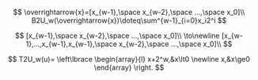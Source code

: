 $$
\overrightarrow{x}=[x_{w-1},\space x_{w-2},\space ...,\space x_0]\\
B2U_w(\overrightarrow{x})\doteq\sum^{w-1}_{i=0}x_i2^i
$$

$$
[x_{w-1},\space x_{w-2},\space ...,\space x_0]\\
\to\newline
[x_{w-1},...,x_{w-1},x_{w-1},\space x_{w-2},\space ...,\space x_0]\\
$$

$$
T2U_w(u)=
\left\lbrace
\begin{array}{l}
x+2^w,&x\lt0 \newline
x,&x\ge0
\end{array}
\right.
$$
